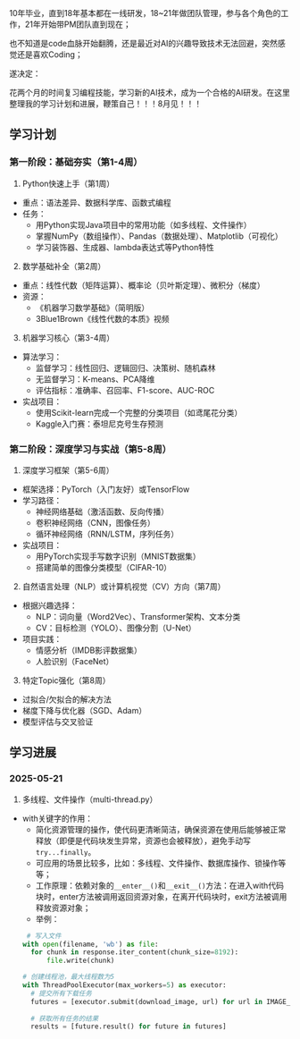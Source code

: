 10年毕业，直到18年基本都在一线研发，18~21年做团队管理，参与各个角色的工作，21年开始带PM团队直到现在；

也不知道是code血脉开始翻腾，还是最近对AI的兴趣导致技术无法回避，突然感觉还是喜欢Coding；

遂决定：

花两个月的时间复习编程技能，学习新的AI技术，成为一个合格的AI研发。在这里整理我的学习计划和进展，鞭策自己！！！8月见！！！

## 学习计划
### 第一阶段：基础夯实（第1-4周）
1. Python快速上手（第1周）
- 重点：语法差异、数据科学库、函数式编程  
- 任务：  
  - 用Python实现Java项目中的常用功能（如多线程、文件操作）  
  - 掌握NumPy（数组操作）、Pandas（数据处理）、Matplotlib（可视化）  
  - 学习装饰器、生成器、lambda表达式等Python特性  

2. 数学基础补全（第2周）
- 重点：线性代数（矩阵运算）、概率论（贝叶斯定理）、微积分（梯度）  
- 资源：  
  - 《机器学习数学基础》（简明版）  
  - 3Blue1Brown《线性代数的本质》视频  

3. 机器学习核心（第3-4周）
- 算法学习：  
  - 监督学习：线性回归、逻辑回归、决策树、随机森林  
  - 无监督学习：K-means、PCA降维  
  - 评估指标：准确率、召回率、F1-score、AUC-ROC  
- 实战项目：  
  - 使用Scikit-learn完成一个完整的分类项目（如鸢尾花分类）  
  - Kaggle入门赛：泰坦尼克号生存预测  


### 第二阶段：深度学习与实战（第5-8周）
1. 深度学习框架（第5-6周）
- 框架选择：PyTorch（入门友好）或TensorFlow  
- 学习路径：  
  - 神经网络基础（激活函数、反向传播）  
  - 卷积神经网络（CNN，图像任务）  
  - 循环神经网络（RNN/LSTM，序列任务）  
- 实战项目：  
  - 用PyTorch实现手写数字识别（MNIST数据集）  
  - 搭建简单的图像分类模型（CIFAR-10）  

2. 自然语言处理（NLP）或计算机视觉（CV）方向（第7周）
- 根据兴趣选择：  
  - NLP：词向量（Word2Vec）、Transformer架构、文本分类  
  - CV：目标检测（YOLO）、图像分割（U-Net）  
- 项目实践：  
  - 情感分析（IMDB影评数据集）  
  - 人脸识别（FaceNet）  

3. 特定Topic强化（第8周）
- 过拟合/欠拟合的解决方法  
- 梯度下降与优化器（SGD、Adam）  
- 模型评估与交叉验证  

## 学习进展
### 2025-05-21
1. 多线程、文件操作（multi-thread.py）
- with关键字的作用：
  - 简化资源管理的操作，使代码更清晰简洁，确保资源在使用后能够被正常释放（即便是代码块发生异常，资源也会被释放），避免手动写`try...finally`。
  - 可应用的场景比较多，比如：多线程、文件操作、数据库操作、锁操作等等；
  - 工作原理：依赖对象的`__enter__()`和`__exit__()`方法：在进入with代码块时，enter方法被调用返回资源对象，在离开代码块时，exit方法被调用释放资源对象；
  - 举例：
  ```python
   # 写入文件
  with open(filename, 'wb') as file:
    for chunk in response.iter_content(chunk_size=8192):
        file.write(chunk)
  ```
  ```python
  # 创建线程池，最大线程数为5
  with ThreadPoolExecutor(max_workers=5) as executor:
    # 提交所有下载任务
    futures = [executor.submit(download_image, url) for url in IMAGE_URLS]
        
    # 获取所有任务的结果
    results = [future.result() for future in futures]
  ```

